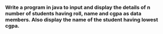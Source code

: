 ### Write a program in java to input and display the details of n number of students having roll, name and cgpa as data members. Also display the name of the student having lowest cgpa.